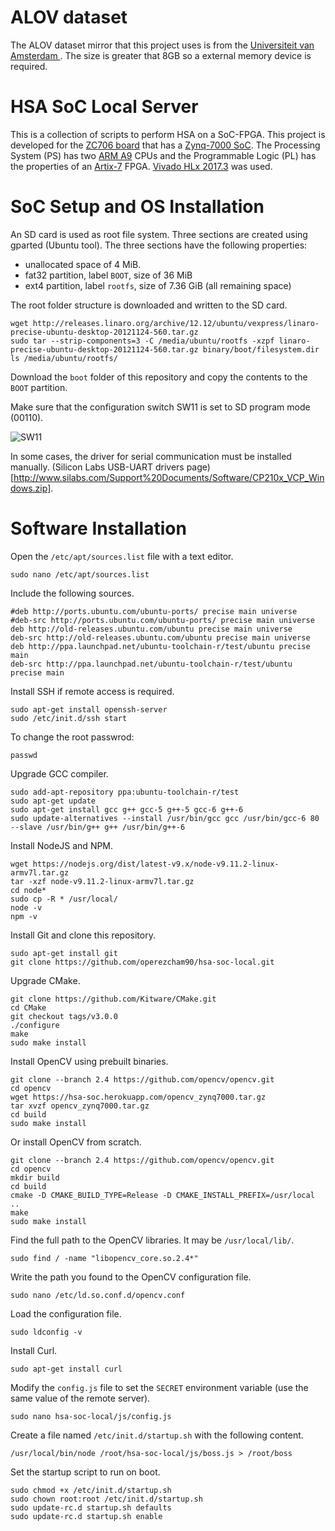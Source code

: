 # ALOV dataset

The ALOV dataset mirror that this project uses is from the [Universiteit van Amsterdam
](https://isis-data.science.uva.nl/alov/). The size is greater that 8GB so a external memory device is required.

# HSA SoC Local Server

This is a collection of scripts to perform HSA on a SoC-FPGA. This project is developed for the [ZC706 board](https://www.xilinx.com/products/boards-and-kits/ek-z7-zc706-g.html) that has a [Zynq-7000 SoC](https://www.xilinx.com/products/silicon-devices/soc/zynq-7000.html). The Processing System (PS) has two [ARM A9](https://developer.arm.com/ip-products/processors/cortex-a/cortex-a9) CPUs and the Programmable Logic (PL) has the properties of an [Artix-7](https://www.xilinx.com/products/silicon-devices/fpga/artix-7.html) FPGA. [Vivado HLx 2017.3](https://www.xilinx.com/support/download/index.html/content/xilinx/en/downloadNav/vivado-design-tools/archive.html) was used.

# SoC Setup and OS Installation

An SD card is used as root file system. Three sections are created using gparted (Ubuntu tool). The three sections have the following properties:

* unallocated space of 4 MiB.
* fat32 partition, label `BOOT`, size of 36 MiB
* ext4 partition, label `rootfs`, size of 7.36 GiB (all remaining space)

The root folder structure is downloaded and written to the SD card.

```
wget http://releases.linaro.org/archive/12.12/ubuntu/vexpress/linaro-precise-ubuntu-desktop-20121124-560.tar.gz
sudo tar --strip-components=3 -C /media/ubuntu/rootfs -xzpf linaro-precise-ubuntu-desktop-20121124-560.tar.gz binary/boot/filesystem.dir
ls /media/ubuntu/rootfs/
```

Download the `boot` folder of this repository and copy the contents to the `BOOT` partition.

Make sure that the configuration switch SW11 is set to SD program mode (00110).

![SW11](https://i.imgur.com/8GRIOfN.png)

In some cases, the driver for serial communication must be installed manually. (Silicon Labs USB-UART drivers page)[http://www.silabs.com/Support%20Documents/Software/CP210x_VCP_Windows.zip].

# Software Installation

Open the `/etc/apt/sources.list` file with a text editor.

```
sudo nano /etc/apt/sources.list
```

Include the following sources.

```
#deb http://ports.ubuntu.com/ubuntu-ports/ precise main universe
#deb-src http://ports.ubuntu.com/ubuntu-ports/ precise main universe
deb http://old-releases.ubuntu.com/ubuntu precise main universe
deb-src http://old-releases.ubuntu.com/ubuntu precise main universe
deb http://ppa.launchpad.net/ubuntu-toolchain-r/test/ubuntu precise main
deb-src http://ppa.launchpad.net/ubuntu-toolchain-r/test/ubuntu precise main
```

Install SSH if remote access is required.

```
sudo apt-get install openssh-server
sudo /etc/init.d/ssh start
```

To change the root passwrod:

```
passwd
```

Upgrade GCC compiler.

```
sudo add-apt-repository ppa:ubuntu-toolchain-r/test
sudo apt-get update
sudo apt-get install gcc g++ gcc-5 g++-5 gcc-6 g++-6
sudo update-alternatives --install /usr/bin/gcc gcc /usr/bin/gcc-6 80 --slave /usr/bin/g++ g++ /usr/bin/g++-6
```

Install NodeJS and NPM.

```
wget https://nodejs.org/dist/latest-v9.x/node-v9.11.2-linux-armv7l.tar.gz
tar -xzf node-v9.11.2-linux-armv7l.tar.gz
cd node*
sudo cp -R * /usr/local/
node -v
npm -v
```

Install Git and clone this repository.

```
sudo apt-get install git
git clone https://github.com/operezcham90/hsa-soc-local.git
```

Upgrade CMake.

```
git clone https://github.com/Kitware/CMake.git
cd CMake
git checkout tags/v3.0.0
./configure
make
sudo make install
```

Install OpenCV using prebuilt binaries.

```
git clone --branch 2.4 https://github.com/opencv/opencv.git
cd opencv
wget https://hsa-soc.herokuapp.com/opencv_zynq7000.tar.gz
tar xvzf opencv_zynq7000.tar.gz
cd build
sudo make install
```

Or install OpenCV from scratch.

```
git clone --branch 2.4 https://github.com/opencv/opencv.git
cd opencv
mkdir build
cd build
cmake -D CMAKE_BUILD_TYPE=Release -D CMAKE_INSTALL_PREFIX=/usr/local ..
make
sudo make install
```

Find the full path to the OpenCV libraries. It may be `/usr/local/lib/`.

```
sudo find / -name "libopencv_core.so.2.4*"
```

Write the path you found to the OpenCV configuration file.

```
sudo nano /etc/ld.so.conf.d/opencv.conf
```

Load the configuration file.

```
sudo ldconfig -v
```

Install Curl.

```
sudo apt-get install curl
```

Modify the `config.js` file to set the `SECRET` environment variable (use the same value of the remote server).

```
sudo nano hsa-soc-local/js/config.js
```

Create a file named `/etc/init.d/startup.sh` with the following content.

```
/usr/local/bin/node /root/hsa-soc-local/js/boss.js > /root/boss
```

Set the startup script to run on boot.

```
sudo chmod +x /etc/init.d/startup.sh
sudo chown root:root /etc/init.d/startup.sh
sudo update-rc.d startup.sh defaults
sudo update-rc.d startup.sh enable
```
